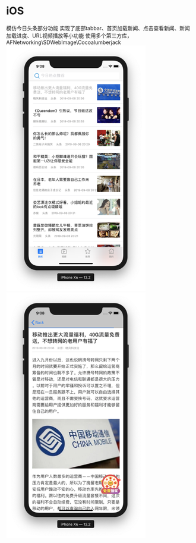 # iOS
模仿今日头条部分功能
实现了底部tabbar、首页加载新闻、点击查看新闻、新闻加载进度、URL视频播放等小功能
使用多个第三方库，AFNetworking\SDWebImage\Cocoalumberjack
<img src="https://github.com/YoungSky2017/iOS/blob/master/images/%E5%B1%8F%E5%B9%95%E5%BF%AB%E7%85%A7%202019-09-08%20%E4%B8%8B%E5%8D%889.08.31.png" width = "375">
<img src="https://github.com/YoungSky2017/iOS/blob/master/images/%E5%B1%8F%E5%B9%95%E5%BF%AB%E7%85%A7%202019-09-08%20%E4%B8%8B%E5%8D%889.08.43.png" width="375">
